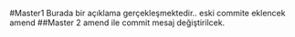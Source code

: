 #Master1
Burada bir açıklama gerçekleşmektedir..
eski commite eklencek amend
##Master 2
amend ile commit mesaj değiştirilcek.